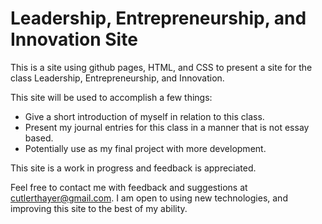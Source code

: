 # Leadership, Entrepreneurship, and Innovation Site

This is a site using github pages, HTML, and CSS to present a site for the class Leadership, Entrepreneurship, and Innovation.

This site will be used to accomplish a few things:
* Give a short introduction of myself in relation to this class.
* Present my journal entries for this class in a manner that is not essay based.
* Potentially use as my final project with more development.

This site is a work in progress and feedback is appreciated. 

Feel free to contact me with feedback and suggestions at cutlerthayer@gmail.com. I am open to using new technologies, and improving this site to the best of my ability.
